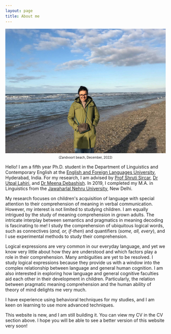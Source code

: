 ```yaml
---
layout: page
title: About me
---
```

<html>
  <body>
    <img width="505" height="390" src="/Profile_DP.jpg" alt="My Image">
    <figcaption align = "center"><span style="font-size:0.7em;">(Zandvoort beach, December, 2022)</span></figcaption>
  </body>
</html> 

Hello! I am a fifth year Ph.D. student in the Department of Linguistics and Contemporary English at the [English and Foreign Languages University](http://www.efluniversity.ac.in/), Hyderabad, India. For my research, I am advised by [Prof Shruti Sircar](https://scholar.google.com/citations?user=qYLLngoAAAAJ&hl=en), [Dr Utpal Lahiri](https://scholar.google.co.in/citations?user=xowc0GUAAAAJ&hl=en), and [Dr Meena Debashish](https://www.efluniversity.ac.in/Dr.MeenaC.Debashish.php). In 2019, I completed my M.A. in Linguistics from the [Jawaharlal Nehru University](https://www.jnu.ac.in/main/), New Delhi. 

My research focuses on children's acquisition of language with special attention to their comprehension of meaning in verbal communication. However, my interest is not limited to studying children. I am equally intrigued by the study of meaning comprehension in grown adults. The intricate interplay between semantics and pragmatics in meaning decoding is fascinating to me! I study the comprehension of ubiquitous logical words, such as connectives (_and, or, if-then_) and quantifiers (_some, all, every_), and I use experimental methods to study their comprehension. 

Logical expressions are very common in our everyday language, and yet we know very little about how they are understood and which factors play a role in their comprehension. Many ambiguities are yet to be resolved. I study logical expressions because they provide us with a window into the complex relationship between language and general human cognition. I am also interested in exploring how language and general cognitive faculties aid each other in their development in children. Particularly, the relation between pragmatic meaning comprehension and the human ability of theory of mind delights me very much. 

I have experience using behavioral techniques for my studies, and I am keen on learning to use more advanced techniques.  

This website is new, and I am still building it. You can view my CV in the CV section above. I hope you will be able to see a better version of this website very soon! 

